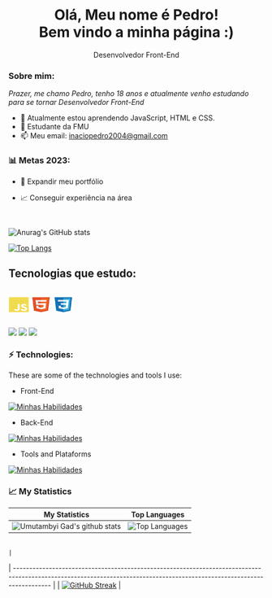 <h1 align='center'>
  Olá, Meu nome é Pedro!
  <br/>
  Bem vindo a minha página :)
</h1>

<p align='center'>
  Desenvolvedor Front-End
</p>

### Sobre mim:

<p>
  <em>
    Prazer, me chamo Pedro, tenho 18 anos e atualmente venho estudando para se tornar Desenvolvedor Front-End
  </em>
</p>

- 🌱 Atualmente estou aprendendo JavaScript, HTML e CSS.
- 🚀 Estudante da FMU
- 📫 Meu email: inaciopedro2004@gmail.com

### 📊 Metas 2023:

- 📂 Expandir meu portfólio

- 📈 Conseguir experiência na área

<br>
                                                                                                                                               
![Anurag's GitHub stats](https://github-readme-stats.vercel.app/api?username=pedroinaciop&show_icons=true&theme=radical)

[![Top Langs](https://github-readme-stats.vercel.app/api/top-langs/?username=pedroinaciop&layout=compact&theme=radical)](https://github.com/anuraghazra/github-readme-stats)

## Tecnologias que estudo:

<div style="display: inline_block"><br>
  
  <img align="center" alt="Pedro-Js" height="30" width="40" src="https://raw.githubusercontent.com/devicons/devicon/master/icons/javascript/javascript-plain.svg">
  <img align="center" alt="Pedro-HTML" height="30" width="40" src="https://raw.githubusercontent.com/devicons/devicon/master/icons/html5/html5-original.svg">
  <img align="center" alt="Pedro-CSS" height="30" width="40" src="https://raw.githubusercontent.com/devicons/devicon/master/icons/css3/css3-original.svg">

</div>

##

<div>
  <a href="https://api.whatsapp.com/send/?phone=%2B5511956093164&text&app_absent=0" target="_blank"><img src="https://img.shields.io/badge/WhatsApp-25D366?style=for-the-   badge&logo=whatsapp&logoColor=white" target="_blank"></a>
  <a href="https://www.linkedin.com/in/pedroinaciop" target="_blank"><img src="https://img.shields.io/badge/-LinkedIn-%230077B5?style=for-the-badge&logo=linkedin&logoColor=white" target="_blank"></a>
  <a href = "mailto:inaciopedro2004@gmail.com"><img src="https://img.shields.io/badge/-Gmail-%23333?style=for-the-badge&logo=gmail&logoColor=white" target="_blank"></a
</div>

### ⚡ Technologies:

These are some of the technologies and tools I use:

- Front-End

[![Minhas Habilidades](https://skillicons.dev/icons?i=html,css,js,ts,jquery,react,next,styledcomponents,tailwind,jest,bootstrap,materialui)](https://skillicons.dev)

- Back-End

[![Minhas Habilidades](https://skillicons.dev/icons?i=nodejs,express,nest,docker,prisma,sqlite,mongodb,mysql,postgres,firebase)](https://skillicons.dev)

- Tools and Plataforms

[![Minhas Habilidades](https://skillicons.dev/icons?i=aws,azure,git,githubactions,gitlab,postman,figma,linux)](https://skillicons.dev)

### 📈 My Statistics

| My Statistics                                                                                                                                                            | Top Languages                                                                                                                                                                    |
| ------------------------------------------------------------------------------------------------------------------------------------------------------------------------ | ---------------------------------------------------------------------------------------------------------------------------------------------------------------------------------- |
| ![Umutambyi Gad's github stats](https://github-readme-stats.vercel.app/api?username=Kayke-Fujinaka&show_icons=true&hide_border=true&count_private=true&theme=jolly) | ![Top Languages](https://github-readme-stats.vercel.app/api/top-langs/?username=Kayke-Fujinaka&langs_count=10&count_private=true&hide_border=true&theme=jolly&layout=compact) |


                                                                                                                                                         |
| ----------------------------------------------------------------------------------------------------------------------------------------------------------------------- |
| [![GitHub Streak](https://streak-stats.demolab.com/?user=Kayke-Fujinaka&theme=jolly)](https://git.io/streak-stats) |

